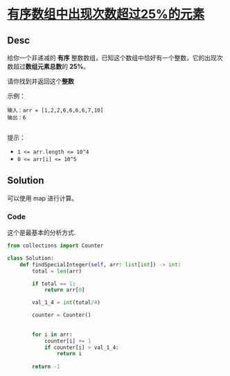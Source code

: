 
# [有序数组中出现次数超过25%的元素](https://leetcode.cn/problems/element-appearing-more-than-25-in-sorted-array/description/?envType=daily-question&envId=2025-02-17)

## Desc

给你一个非递减的 **有序** 整数数组，已知这个数组中恰好有一个整数，它的出现次数超过**数组元素总数**的 **25%**。

请你找到并返回这个**整数**

 

示例：
```
输入：arr = [1,2,2,6,6,6,6,7,10]
输出：6
 
```
提示：

- `1 <= arr.length <= 10^4`
- `0 <= arr[i] <= 10^5`

## Solution

可以使用 map 进行计算。

### Code

这个是最基本的分析方式.


```python
from collections import Counter

class Solution:
    def findSpecialInteger(self, arr: list[int]) -> int:
        total = len(arr)

        if total == 1:
            return arr[0]

        val_1_4 = int(total/4)

        counter = Counter()
        
        
        for i in arr:
            counter[i] += 1
            if counter[i] > val_1_4:
                return i
        
        return -1


```